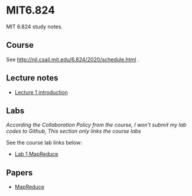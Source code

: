 # MIT6.824

MIT 6.824 study notes.

## Course

See http://nil.csail.mit.edu/6.824/2020/schedule.html .

## Lecture notes

- [Lecture 1 introduction](lectures/lecture-1-introduction/notes.md)

## Labs

*According the Collaboration Policy from the course, I won't submit my lab codes to Github, This section only links the course labs*

See the course lab links below:

- [Lab 1 MapReduce](http://nil.csail.mit.edu/6.824/2020/labs/lab-mr.html)

## Papers

- [MapReduce](http://nil.csail.mit.edu/6.824/2020/papers/mapreduce.pdf)
